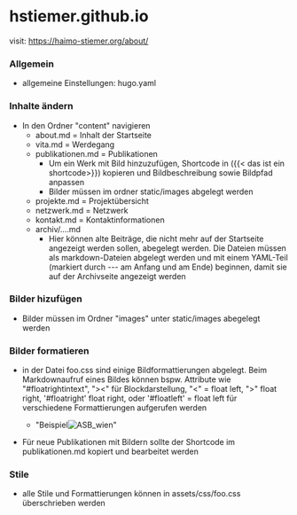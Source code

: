 # hstiemer.github.io

visit: https://haimo-stiemer.org/about/

### Allgemein

- allgemeine Einstellungen: hugo.yaml

### Inhalte ändern

- In den Ordner "content" navigieren
    - about.md = Inhalt der Startseite
    - vita.md = Werdegang
    - publikationen.md = Publikationen
        - Um ein Werk mit Bild hinzuzufügen, Shortcode in ({{< das ist ein shortcode>}}) kopieren und Bildbeschreibung sowie Bildpfad anpassen
        - Bilder müssen im ordner static/images abgelegt werden
    - projekte.md  = Projektübersicht
    - netzwerk.md = Netzwerk
    - kontakt.md  = Kontaktinformationen
    - archiv/....md
        - Hier können alte Beiträge, die nicht mehr auf der Startseite angezeigt werden sollen, abegelegt werden. Die Dateien müssen als markdown-Dateien abgelegt werden und mit einem YAML-Teil (markiert durch --- am Anfang und am Ende) beginnen, damit sie auf der Archivseite angezeigt werden

### Bilder hizufügen

- Bilder müssen im Ordner "images" unter static/images abegelegt werden


### Bilder formatieren
- in der Datei foo.css sind einige Bildformattierungen abgelegt. Beim Markdownaufruf eines Bildes können bspw. Attribute wie "#floatrightintext", "><" für Blockdarstellung, "<" = float left, ">" float right, '#floatright' float right, oder '#floatleft' = float left für verschiedene Formattierungen aufgerufen werden
    - "Beispiel![ASB_wien](/images/ASB-Wien.png#floatrightintext)"

- Für neue Publikationen mit Bildern sollte der Shortcode im publikationen.md kopiert und bearbeitet werden


### Stile

- alle Stile und Formattierungen können in assets/css/foo.css überschrieben werden
